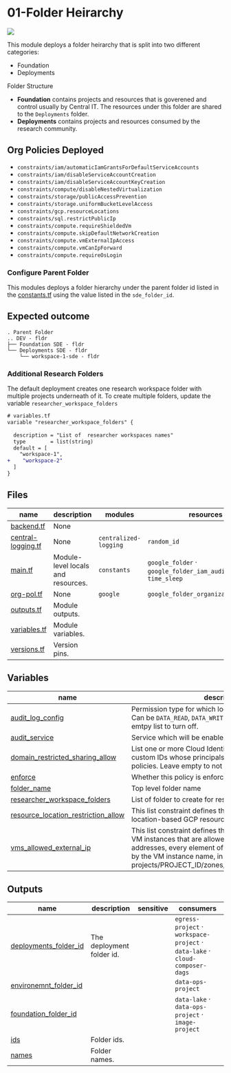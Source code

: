 # 01-Folder Heirarchy

![](../../../docs/resource-hierarchy.png)

This module deploys a folder heirarchy that is split into two different categories:
* Foundation
* Deployments

Folder Structure

* **Foundation** contains projects and resources that is goverened and control usually by Central IT. The resources under this folder are shared to the `Deployments` folder.
* **Deployments** contains projects and resources consumed by the research community.

## Org Policies Deployed

* `constraints/iam/automaticIamGrantsForDefaultServiceAccounts`
* `constraints/iam/disableServiceAccountCreation`
* `constraints/iam/disableServiceAccountKeyCreation`
* `constraints/compute/disableNestedVirtualization`
* `constraints/storage/publicAccessPrevention`
* `constraints/storage.uniformBucketLevelAccess`
* `constraints/gcp.resourceLocations`
* `constraints/sql.restrictPublicIp`
* `constraints/compute.requireShieldedVm`
* `constraints/compute.skipDefaultNetworkCreation`
* `constraints/compute.vmExternalIpAccess`
* `constraints/compute.vmCanIpForward`
* `constraints/compute.requireOsLogin`

### Configure Parent Folder

This modules deploys a folder hierarchy under the parent folder id listed in the [constants.tf](../../foundation/constants/constants.tf) using the value listed in the `sde_folder_id`.

## Expected outcome

```
. Parent Folder
.. DEV - fldr
├── Foundation SDE - fldr
└── Deployments SDE - fldr
    └── workspace-1-sde - fldr
```

### Additional Research Folders

The default deployment creates one research workspace folder with multiple projects underneath of it. To create multiple folders, update the variable `researcher_workspace_folders`

```diff
# variables.tf
variable "researcher_workspace_folders" {
  
  description = "List of  researcher workspaces names"
  type        = list(string)
  default = [
    "workspace-1",
+    "workspace-2"
  ]
}
```

<!-- TFDOC OPTS files:1 show_extra:1 -->
<!-- BEGIN TFDOC -->

## Files

| name | description | modules | resources |
|---|---|---|---|
| [backend.tf](./backend.tf) | None |  |  |
| [central-logging.tf](./central-logging.tf) | None | <code>centralized-logging</code> | <code>random_id</code> |
| [main.tf](./main.tf) | Module-level locals and resources. | <code>constants</code> | <code>google_folder</code> · <code>google_folder_iam_audit_config</code> · <code>time_sleep</code> |
| [org-pol.tf](./org-pol.tf) | None | <code>google</code> | <code>google_folder_organization_policy</code> |
| [outputs.tf](./outputs.tf) | Module outputs. |  |  |
| [variables.tf](./variables.tf) | Module variables. |  |  |
| [versions.tf](./versions.tf) | Version pins. |  |  |

## Variables

| name | description | type | required | default | producer |
|---|---|:---:|:---:|:---:|:---:|
| [audit_log_config](variables.tf#L7) | Permission type for which logging is to be configured. Can be `DATA_READ`, `DATA_WRITE`, or `ADMIN_READ`. Leave emtpy list to turn off. | <code>list&#40;string&#41;</code> |  | <code>&#91;&#34;DATA_READ&#34;, &#34;DATA_WRITE&#34;, &#34;ADMIN_READ&#34;&#93;</code> |  |
| [audit_service](variables.tf#L13) | Service which will be enabled for audit logging. | <code>string</code> |  | <code>&#34;storage.googleapis.com&#34;</code> |  |
| [domain_restricted_sharing_allow](variables.tf#L35) | List one or more Cloud Identity or Google Workspace custom IDs whose principals can be added to IAM policies. Leave empty to not enable. | <code>list&#40;string&#41;</code> |  | <code>&#91;&#93;</code> |  |
| [enforce](variables.tf#L48) | Whether this policy is enforce. | <code>bool</code> |  | <code>true</code> |  |
| [folder_name](variables.tf#L19) | Top level folder name | <code>string</code> |  | <code>&#34;HIPAA&#34;</code> |  |
| [researcher_workspace_folders](variables.tf#L1) | List of folder to create for researcher workspaces | <code>list&#40;string&#41;</code> |  | <code>&#91;&#93;</code> |  |
| [resource_location_restriction_allow](variables.tf#L42) | This list constraint defines the set of locations where location-based GCP resources can be created. | <code>list&#40;string&#41;</code> |  | <code>&#91;&#34;in:us-central1-locations&#34;&#93;</code> |  |
| [vms_allowed_external_ip](variables.tf#L29) | This list constraint defines the set of Compute Engine VM instances that are allowed to use external IP addresses, every element of the list must be identified by the VM instance name, in the form: projects/PROJECT_ID/zones/ZONE/instances/INSTANCE | <code>list&#40;string&#41;</code> |  | <code>&#91;&#93;</code> |  |

## Outputs

| name | description | sensitive | consumers |
|---|---|:---:|---|
| [deployments_folder_id](outputs.tf#L11) | The deployment folder id. |  | <code>egress-project</code> · <code>workspace-project</code> · <code>data-lake</code> · <code>cloud-composer-dags</code> |
| [environemnt_folder_id](outputs.tf#L1) |  |  | <code>data-ops-project</code> |
| [foundation_folder_id](outputs.tf#L6) |  |  | <code>data-lake</code> · <code>data-ops-project</code> · <code>image-project</code> |
| [ids](outputs.tf#L18) | Folder ids. |  |  |
| [names](outputs.tf#L25) | Folder names. |  |  |

<!-- END TFDOC -->
